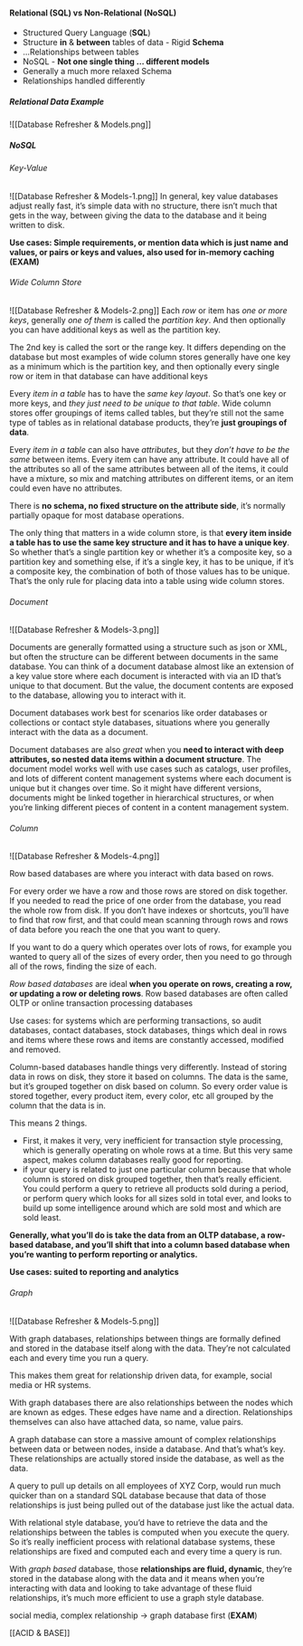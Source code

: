 #### Relational (SQL) vs Non-Relational (NoSQL)
- Structured Query Language (**SQL**)
- Structure **in** & **between** tables of data - Rigid **Schema**
- …Relationships between tables
- NoSQL - **Not one single thing … different models**
- Generally a much more relaxed Schema
- Relationships handled differently
##### Relational Data Example
![[Database Refresher & Models.png]]

##### NoSQL
###### Key-Value

![[Database Refresher & Models-1.png]]
In general, key value databases adjust really fast, it’s simple data with no structure, there isn’t much that gets in the way, between giving the data to the database and it being written to disk.

**Use cases: Simple requirements, or mention data which is just name and values, or pairs or keys and values, also used for in-memory caching (EXAM)**
###### Wide Column Store
![[Database Refresher & Models-2.png]]
Each *row* or item has *one or more keys*, generally *one of them* is called the *partition key*. And then optionally you can have additional keys as well as the partition key.

The 2nd key is called the sort or the range key. It differs depending on the database but most examples of wide column stores generally have one key as a minimum which is the partition key, and then optionally every single row or item in that database can have additional keys

Every *item in a table* has to have the *same key layout*. So that’s one key or more keys, and *they just need to be unique to that table*. Wide column stores offer groupings of items called tables, but they’re still not the same type of tables as in relational database products, they’re **just groupings of data**.

Every *item in a table* can also have *attributes*, but they *don’t have to be the same* between items. Every item can have any attribute. It could have all of the attributes so all of the same attributes between all of the items, it could have a mixture, so mix and matching attributes on different items, or an item could even have no attributes.

There is **no schema, no fixed structure on the attribute side**, it’s normally partially opaque for most database operations.

The only thing that matters in a wide column store, is that **every item inside a table has to use the same key structure and it has to have a unique key**. So whether that’s a single partition key or whether it’s a composite key, so a partition key and something else, if it’s a single key, it has to be unique, if it’s a composite key, the combination of both of those values has to be unique. That’s the only rule for placing data into a table using wide column stores.
###### Document
![[Database Refresher & Models-3.png]]

Documents are generally formatted using a structure such as json or XML, but often the structure can be different between documents in the same database. You can think of a document database almost like an extension of a key value store where each document is interacted with via an ID that’s unique to that document. But the value, the document contents are exposed to the database, allowing you to interact with it.

Document databases work best for scenarios like order databases or collections or contact style databases, situations where you generally interact with the data as a document.

Document databases are also *great* when you **need to interact with deep attributes, so nested data items within a document structure**. The document model works well with use cases such as catalogs, user profiles, and lots of different content management systems where each document is unique but it changes over time. So it might have different versions, documents might be linked together in hierarchical structures, or when you’re linking different pieces of content in a content management system.
###### Column
![[Database Refresher & Models-4.png]]

Row based databases are where you interact with data based on rows.

For every order we have a row and those rows are stored on disk together. If you needed to read the price of one order from the database, you read the whole row from disk. If you don’t have indexes or shortcuts, you’ll have to find that row first, and that could mean scanning through rows and rows of data before you reach the one that you want to query.

If you want to do a query which operates over lots of rows, for example you wanted to query all of the sizes of every order, then you need to go through all of the rows, finding the size of each.

*Row based databases* are ideal **when you operate on rows, creating a row, or updating a row or deleting rows**. Row based databases are often called OLTP or online transaction processing databases

Use cases: for systems which are performing transactions, so audit databases, contact databases, stock databases, things which deal in rows and items where these rows and items are constantly accessed, modified and removed.

Column-based databases handle things very differently. Instead of storing data in rows on disk, they store it based on columns. The data is the same, but it’s grouped together on disk based on column. So every order value is stored together, every product item, every color, etc all grouped by the column that the data is in.

This means 2 things.

- First, it makes it very, very inefficient for transaction style processing, which is generally operating on whole rows at a time. But this very same aspect, makes column databases really good for reporting.
- if your query is related to just one particular column because that whole column is stored on disk grouped together, then that’s really efficient. You could perform a query to retrieve all products sold during a period, or perform query which looks for all sizes sold in total ever, and looks to build up some intelligence around which are sold most and which are sold least.

**Generally, what you’ll do is take the data from an OLTP database, a row-based database, and you’ll shift that into a column based database when you’re wanting to perform reporting or analytics.**

**Use cases: suited to reporting and analytics**
###### Graph
![[Database Refresher & Models-5.png]]


With graph databases, relationships between things are formally defined and stored in the database itself along with the data. They’re not calculated each and every time you run a query.

This makes them great for relationship driven data, for example, social media or HR systems.

With graph databases there are also relationships between the nodes which are known as edges. These edges have name and a direction. Relationships themselves can also have attached data, so name, value pairs.

A graph database can store a massive amount of complex relationships between data or between nodes, inside a database. And that’s what’s key. These relationships are actually stored inside the database, as well as the data.

A query to pull up details on all employees of XYZ Corp, would run much quicker than on a standard SQL database because that data of those relationships is just being pulled out of the database just like the actual data.

With relational style database, you’d have to retrieve the data and the relationships between the tables is computed when you execute the query. So it’s really inefficient process with relational database systems, these relationships are fixed and computed each and every time a query is run.

With *graph based* database, those **relationships are fluid, dynamic**, they’re stored in the database along with the data and it means when you’re interacting with data and looking to take advantage of these fluid relationships, it’s much more efficient to use a graph style database.

social media, complex relationship -> graph database first (**EXAM**)

[[ACID & BASE]]